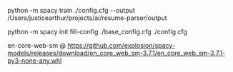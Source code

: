 python -m spacy train ./config.cfg --output /Users/justicearthur/projects/ai/resume-parser/output



python -m spacy init fill-config ./base_config.cfg ./config.cfg

en-core-web-sm @ https://github.com/explosion/spacy-models/releases/download/en_core_web_sm-3.7.1/en_core_web_sm-3.7.1-py3-none-any.whl